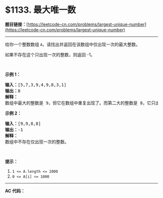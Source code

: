 # $1133. 最大唯一数

**题目链接：**[https://leetcode-cn.com/problems/largest-unique-number](https://leetcode-cn.com/problems/largest-unique-number)

---

<div class="content__1Y2H">
 <div class="notranslate">
  <p>给你一个整数数组&nbsp;<code>A</code>，请找出并返回在该数组中仅出现一次的最大整数。</p> 
  <p>如果不存在这个只出现一次的整数，则返回 -1。</p> 
  <p>&nbsp;</p> 
  <p><strong>示例 1：</strong></p> 
  <pre class="language-text"><strong>输入：</strong>[5,7,3,9,4,9,8,3,1]
<strong>输出：</strong>8
<strong>解释： </strong>
数组中最大的整数是 9，但它在数组中重复出现了。而第二大的整数是 8，它只出现了一次，所以答案是 8。
</pre> 
  <p><strong>示例 2：</strong></p> 
  <pre class="language-text"><strong>输入：</strong>[9,9,8,8]
<strong>输出：</strong>-1
<strong>解释： </strong>
数组中不存在仅出现一次的整数。
</pre> 
  <p>&nbsp;</p> 
  <p><strong>提示：</strong></p> 
  <ol> 
   <li><code>1 &lt;= A.length &lt;= 2000</code></li> 
   <li><code>0 &lt;= A[i] &lt;= 1000</code></li> 
  </ol> 
 </div>
</div>

---

**AC 代码：**

```java

```